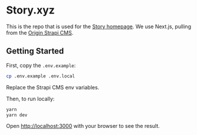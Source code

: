 # Story.xyz

This is the repo that is used for the [Story homepage](https://story.xyz). We use Next.js, pulling from the [Origin Strapi CMS](https://github.com/OriginProtocol/origin-cms).

## Getting Started

First, copy the `.env.example`:

```bash
cp .env.example .env.local
```

Replace the Strapi CMS env variables.

Then, to run locally:

```bash
yarn
yarn dev
```

Open [http://localhost:3000](http://localhost:3000) with your browser to see the result.
